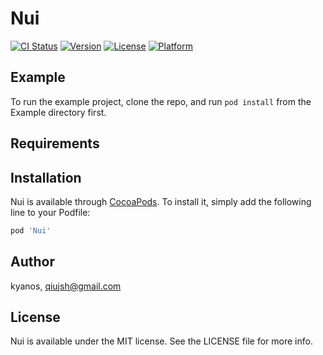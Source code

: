 # Nui

[![CI Status](https://img.shields.io/travis/kyanos/Nui.svg?style=flat)](https://travis-ci.org/kyanos/Nui)
[![Version](https://img.shields.io/cocoapods/v/Nui.svg?style=flat)](https://cocoapods.org/pods/Nui)
[![License](https://img.shields.io/cocoapods/l/Nui.svg?style=flat)](https://cocoapods.org/pods/Nui)
[![Platform](https://img.shields.io/cocoapods/p/Nui.svg?style=flat)](https://cocoapods.org/pods/Nui)

## Example

To run the example project, clone the repo, and run `pod install` from the Example directory first.

## Requirements

## Installation

Nui is available through [CocoaPods](https://cocoapods.org). To install
it, simply add the following line to your Podfile:

```ruby
pod 'Nui'
```

## Author

kyanos, qiujsh@gmail.com

## License

Nui is available under the MIT license. See the LICENSE file for more info.
